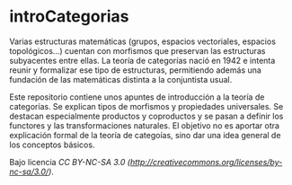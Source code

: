 introCategorias
===============

Varias estructuras matemáticas (grupos, espacios vectoriales, espacios topológicos...) cuentan con morfismos que preservan las estructuras subyacentes entre ellas. La teoría de categorías nació en 1942 e intenta reunir y formalizar ese tipo de estructuras, permitiendo además una fundación de las matemáticas distinta a la conjuntista usual.

Este repositorio contiene unos apuntes de introducción a la teoría de categorías. Se explican tipos de morfismos y propiedades universales. Se
destacan especialmente productos y coproductos y se pasan a definir los
functores y las transformaciones naturales. El objetivo no es aportar otra
explicación formal de la teoría de categoías, sino dar una idea general
de los conceptos básicos.

Bajo licencia *CC BY-NC-SA 3.0 (http://creativecommons.org/licenses/by-nc-sa/3.0/)*.

